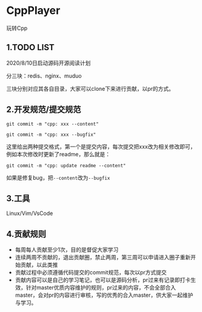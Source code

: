 # CppPlayer
玩转Cpp

## 1.TODO LIST

2020/8/10日启动源码开源阅读计划

分三块：redis、nginx、muduo

三块分别对应其各自目录，大家可以clone下来进行贡献，以pr的方式。


## 2.开发规范/提交规范


```
git commit -m "cpp: xxx --content"

git commit -m "cpp: xxx --bugfix"
```

这里给出两种提交格式，第一个是提交内容，每次提交把xxx改为相关修改即可，例如本次修改时更新了readme，那么就是：
```
git commit -m "cpp: update readme --content"
```
如果是修复bug，把`--content`改为`--bugfix`


## 3.工具

Linux/Vim/VsCode

## 4.贡献规则

- 每周每人贡献至少1次，目的是督促大家学习
- 连续两周不贡献的，退出贡献圈，禁止两周，第三周可以申请进入圈子重新开始贡献，以此类推
- 贡献过程中必须遵循代码提交的commit规范，每次以pr方式提交
- 贡献内容可以是自己的学习笔记，也可以是源码分析，pr过来有记录即打卡生效，针对master优质内容维护的规则，pr过来的内容，不会全部合入master，会对pr的内容进行审核，写的优秀的合入master，供大家一起维护与学习。
